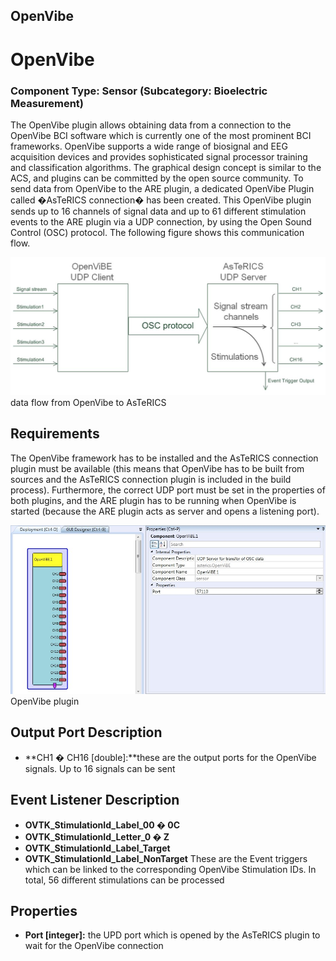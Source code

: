 ##

## OpenVibe

# OpenVibe

### Component Type: Sensor (Subcategory: Bioelectric Measurement)

The OpenVibe plugin allows obtaining data from a connection to the OpenVibe BCI software which is currently one of the most prominent BCI frameworks. OpenVibe supports a wide range of biosignal and EEG acquisition devices and provides sophisticated signal processor training and classification algorithms. The graphical design concept is similar to the ACS, and plugins can be committed by the open source community. To send data from OpenVibe to the ARE plugin, a dedicated OpenVibe Plugin called �AsTeRICS connection� has been created. This OpenVibe plugin sends up to 16 channels of signal data and up to 61 different stimulation events to the ARE plugin via a UDP connection, by using the Open Sound Control (OSC) protocol. The following figure shows this communication flow.

![Screenshot: data flow from OpenVibe to AsTeRICS](./img/OpenVibe_flow.jpg "Screenshot: data flow from OpenVibe to AsTeRICS")  
data flow from OpenVibe to AsTeRICS

## Requirements

The OpenVibe framework has to be installed and the AsTeRICS connection plugin must be available (this means that OpenVibe has to be built from sources and the AsTeRICS connection plugin is included in the build process). Furthermore, the correct UDP port must be set in the properties of both plugins, and the ARE plugin has to be running when OpenVibe is started (because the ARE plugin acts as server and opens a listening port).

![Screenshot: OpenVibe plugin](./img/OpenVibe.jpg "Screenshot: OpenVibe plugin")  
OpenVibe plugin

## Output Port Description

- **CH1 � CH16 \[double\]:**these are the output ports for the OpenVibe signals. Up to 16 signals can be sent

## Event Listener Description

- **OVTK_StimulationId_Label_00 � 0C**
- **OVTK_StimulationId_Letter_0 � Z**
- **OVTK_StimulationId_Label_Target**
- **OVTK_StimulationId_Label_NonTarget**
  These are the Event triggers which can be linked to the corresponding OpenVibe Stimulation IDs. In total, 56 different stimulations can be processed

## Properties

- **Port \[integer\]:** the UPD port which is opened by the AsTeRICS plugin to wait for the OpenVibe connection
